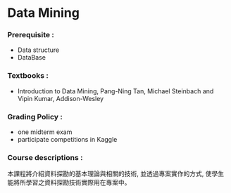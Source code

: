 # Data Mining

### Prerequisite :
* Data structure
* DataBase

### Textbooks :
*  Introduction to Data Mining, Pang-Ning Tan, Michael Steinbach and Vipin Kumar, Addison-Wesley

### Grading Policy : 
* one midterm exam
* participate competitions in Kaggle

### Course descriptions :
本課程將介紹資料探勘的基本理論與相關的技術, 並透過專案實作的方式, 使學生能將所學習之資料探勘技術實際用在專案中。
